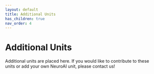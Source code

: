 ```yaml
---
layout: default
title: Additional Units
has_children: true
nav_order: 4
---
```


# Additional Units

Additional units are placed here. If you would like to contribute to these units or add your own
NeuroAI unit, please contact us!